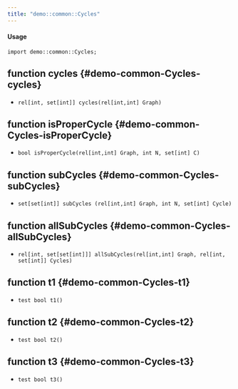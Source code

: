 ```yaml
---
title: "demo::common::Cycles"
---
```


#### Usage

`import demo::common::Cycles;`


## function cycles {#demo-common-Cycles-cycles}

* ``rel[int, set[int]] cycles(rel[int,int] Graph)``

## function isProperCycle {#demo-common-Cycles-isProperCycle}

* ``bool isProperCycle(rel[int,int] Graph, int N, set[int] C)``

## function subCycles {#demo-common-Cycles-subCycles}

* ``set[set[int]] subCycles (rel[int,int] Graph, int N, set[int] Cycle)``

## function allSubCycles {#demo-common-Cycles-allSubCycles}

* ``rel[int, set[set[int]]] allSubCycles(rel[int,int] Graph, rel[int, set[int]] Cycles)``

## function t1 {#demo-common-Cycles-t1}

* ``test bool t1()``

## function t2 {#demo-common-Cycles-t2}

* ``test bool t2()``

## function t3 {#demo-common-Cycles-t3}

* ``test bool t3()``


